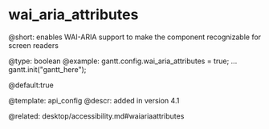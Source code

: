 wai_aria_attributes
=============

@short:
	enables WAI-ARIA support to make the component recognizable for screen readers

@type: boolean
@example:
gantt.config.wai_aria_attributes = true;
...
gantt.init("gantt_here");

@default:true

@template:	api_config
@descr:
added in version 4.1

@related:
desktop/accessibility.md#waiariaattributes

